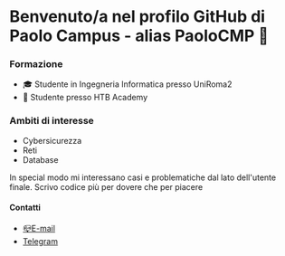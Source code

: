 # Benvenuto/a nel profilo GitHub di Paolo Campus - alias PaoloCMP 👋

<!--
**PaoloCMP/PaoloCMP** is a ✨ _special_ ✨ repository because its `README.md` (this file) appears on your GitHub profile.-->

### Formazione
- :mortar_board: Studente in Ingegneria Informatica presso UniRoma2
- :green_book: Studente presso  HTB Academy

### Ambiti di interesse
- Cybersicurezza
- Reti
- Database
<p> In special modo mi interessano casi e problematiche dal lato dell'utente finale. Scrivo codice più per dovere che per piacere</p>

#### Contatti
- <a href="mailto:paolo.campus@students.uniroma2.eu">📪E-mail</a>
- <a href="https://t.me/paul_field">Telegram</a>









